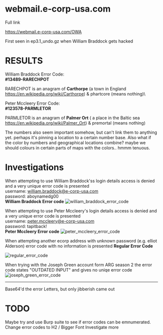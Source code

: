 webmail.e-corp-usa.com
======================

Full link

https://webmail.e-corp-usa.com/OWA

First seen in ep3.1_undo.gz when William Braddock gets hacked

RESULTS
=======

William Braddock Error Code:\
**#13489-RARECHPOT** 

RARECHPOT is an anagram of **Carthorpe** (a town in England https://en.wikipedia.org/wiki/Carthorpe) & phartcore (means nothing)\

Peter Mccleery Error Code:\
**#123578-PARMLETOR**

PARMLETOR is an anagram of **Palmer Ort** ( a place in the Baltic sea https://en.wikipedia.org/wiki/Palmer_Ort) & premortal (means nothing) 

The numbers also seem important somehow, but can't link them to anything yet. 
perhaps it's pinning a location to a certain number base. Also what if the color by numbers and geographical locations combine? maybe we should colours in certain parts of maps with the colors.. hmmm tenuous. 

Investigations
==============
When attempting to use William Braddock'ss login details access is denied and a very unique error code is presented\
username: william.braddock@e-corp-usa.com\
password: aboynamedg00\
**William Braddock Error code**
![william_braddock_error_code](https://github.com/z3r07h/Mr-R0B0T-s03-ARG/blob/master/Sites/webmail.e-corp-usa.com/screenshots/william_braddock_login_error.jpg)


When attempting to use Peter Mccleery's login details access is denied and a very unique error code is presented\
username: peter.mccleery@e-corp-usa.com\
password: tapitback!\
**Peter Mccleery Error code**
![peter_mccleery_error_code](https://github.com/z3r07h/Mr-R0B0T-s03-ARG/blob/master/Sites/webmail.e-corp-usa.com/screenshots/peter_mccleery_login_error.jpg)


When attempting another ecorp address with unknown password (e.g. elliot Alderson) error code with no information is presented
**Regular Error Code**

![regular_error_code](https://github.com/z3r07h/Mr-R0B0T-s03-ARG/blob/master/Sites/webmail.e-corp-usa.com/screenshots/regular_error_code.jpg)



When trying with the Joseph Green account form ARG season 2 the error code states "OUTDATED INPUT" and gives no uniqe error code\
![joseph_green_error_code](https://github.com/z3r07h/Mr-R0B0T-s03-ARG/blob/master/Sites/webmail.e-corp-usa.com/screenshots/joseph_green_error_code.jpg)



-----
Base64'd the error Letters, but only jibberish came out 

TODO
====

Maybe try and use Burp suite to see if error codes can be emnumerated. 
Change error codes to H2 / Bigger Font
Investigate more


